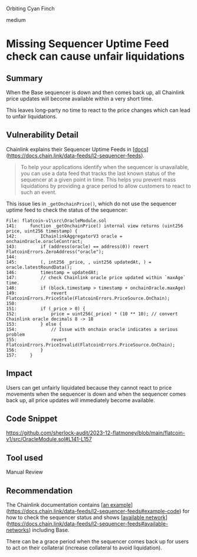 Orbiting Cyan Finch

medium

# Missing Sequencer Uptime Feed check can cause unfair liquidations

## Summary

When the Base sequencer is down and then comes back up, all Chainlink price updates will become available within a very short time.

This leaves long-party no time to react to the price changes which can lead to unfair liquidations.

## Vulnerability Detail

Chainlink explains their Sequencer Uptime Feeds in [[docs](https://docs.chain.link/data-feeds/l2-sequencer-feeds)](https://docs.chain.link/data-feeds/l2-sequencer-feeds).

> To help your applications identify when the sequencer is unavailable, you can use a data feed that tracks the last known status of the sequencer at a given point in time. This helps you prevent mass liquidations by providing a grace period to allow customers to react to such an event.

This issue lies in `_getOnchainPrice()`, which do not use the sequencer uptime feed to check the status of the sequencer:

```solidity
File: flatcoin-v1\src\OracleModule.sol
141:     function _getOnchainPrice() internal view returns (uint256 price, uint256 timestamp) {
142:         IChainlinkAggregatorV3 oracle = onchainOracle.oracleContract;
143:         if (address(oracle) == address(0)) revert FlatcoinErrors.ZeroAddress("oracle");
144:         
145:         (, int256 _price, , uint256 updatedAt, ) = oracle.latestRoundData();
146:         timestamp = updatedAt;
147:         // check Chainlink oracle price updated within `maxAge` time.
148:         if (block.timestamp > timestamp + onchainOracle.maxAge)
149:             revert FlatcoinErrors.PriceStale(FlatcoinErrors.PriceSource.OnChain);
150: 
151:         if (_price > 0) {
152:             price = uint256(_price) * (10 ** 10); // convert Chainlink oracle decimals 8 -> 18
153:         } else {
154:             // Issue with onchain oracle indicates a serious problem
155:             revert FlatcoinErrors.PriceInvalid(FlatcoinErrors.PriceSource.OnChain);
156:         }
157:     }
```

## Impact

Users can get unfairly liquidated because they cannot react to price movements when the sequencer is down and when the sequencer comes back up, all price updates will immediately become available.

## Code Snippet

https://github.com/sherlock-audit/2023-12-flatmoney/blob/main/flatcoin-v1/src/OracleModule.sol#L141-L157

## Tool used

Manual Review

## Recommendation

The Chainlink documentation contains [[an example](https://docs.chain.link/data-feeds/l2-sequencer-feeds#example-code)](https://docs.chain.link/data-feeds/l2-sequencer-feeds#example-code) for how to check the sequencer status and shows [[available network](https://docs.chain.link/data-feeds/l2-sequencer-feeds#available-networks)](https://docs.chain.link/data-feeds/l2-sequencer-feeds#available-networks) including Base.

There can be a grace period when the sequencer comes back up for users to act on their collateral (increase collateral to avoid liquidation).